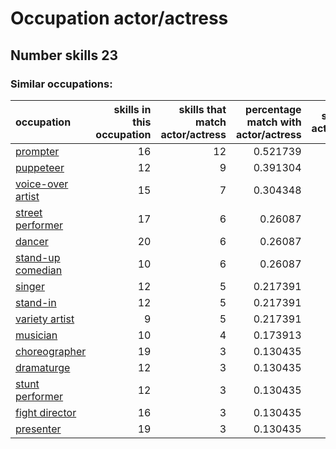 # Occupation actor/actress
## Number skills 23
### Similar occupations:
| occupation                                |   skills in this occupation |   skills that match actor/actress |   percentage match with actor/actress |   skills not in actor/actress |
|:------------------------------------------|----------------------------:|----------------------------------:|--------------------------------------:|------------------------------:|
| [prompter](prompter.md)                   |                          16 |                                12 |                              0.521739 |                             4 |
| [puppeteer](puppeteer.md)                 |                          12 |                                 9 |                              0.391304 |                             3 |
| [voice-over artist](voice-over_artist.md) |                          15 |                                 7 |                              0.304348 |                             8 |
| [street performer](street_performer.md)   |                          17 |                                 6 |                              0.26087  |                            11 |
| [dancer](dancer.md)                       |                          20 |                                 6 |                              0.26087  |                            14 |
| [stand-up comedian](stand-up_comedian.md) |                          10 |                                 6 |                              0.26087  |                             4 |
| [singer](singer.md)                       |                          12 |                                 5 |                              0.217391 |                             7 |
| [stand-in](stand-in.md)                   |                          12 |                                 5 |                              0.217391 |                             7 |
| [variety artist](variety_artist.md)       |                           9 |                                 5 |                              0.217391 |                             4 |
| [musician](musician.md)                   |                          10 |                                 4 |                              0.173913 |                             6 |
| [choreographer](choreographer.md)         |                          19 |                                 3 |                              0.130435 |                            16 |
| [dramaturge](dramaturge.md)               |                          12 |                                 3 |                              0.130435 |                             9 |
| [stunt performer](stunt_performer.md)     |                          12 |                                 3 |                              0.130435 |                             9 |
| [fight director](fight_director.md)       |                          16 |                                 3 |                              0.130435 |                            13 |
| [presenter](presenter.md)                 |                          19 |                                 3 |                              0.130435 |                            16 |

